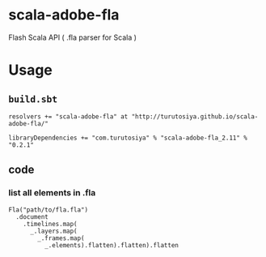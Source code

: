 # scala-adobe-fla

Flash Scala API ( .fla parser for Scala )

# Usage

## `build.sbt`

    resolvers += "scala-adobe-fla" at "http://turutosiya.github.io/scala-adobe-fla/"

    libraryDependencies += "com.turutosiya" % "scala-adobe-fla_2.11" % "0.2.1"
    
## code

### list all elements in .fla

    Fla("path/to/fla.fla")
      .document
        .timelines.map(
          _.layers.map(
            _.frames.map(
              _.elements).flatten).flatten).flatten